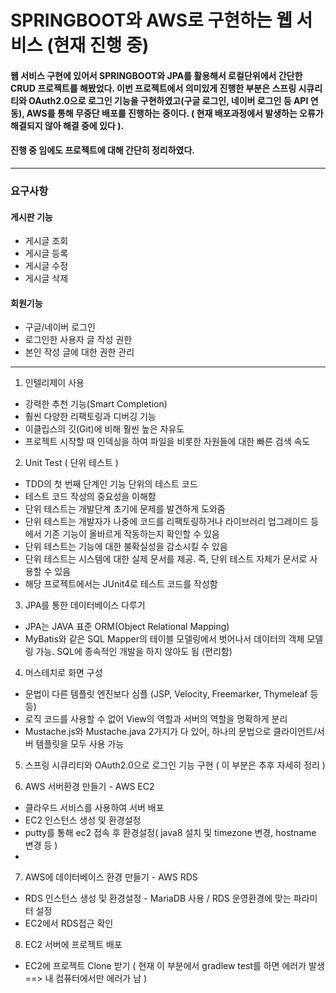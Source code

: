 # SPRINGBOOT와 AWS로 구현하는 웹 서비스 (현재 진행 중)

#### 웹 서비스 구현에 있어서 SPRINGBOOT와 JPA를 활용해서 로컬단위에서 간단한 CRUD 프로젝트를 해봤었다. 이번 프로젝트에서 의미있게 진행한 부분은 스프링 시큐리티와 OAuth2.0으로 로그인 기능을 구현하였고(구글 로그인, 네이버 로그인 등 API 연동), AWS를 통해 무중단 배포를 진행하는 중이다. ( 현재 배포과정에서 발생하는 오류가 해결되지 않아 해결 중에 있다 ). 

#### 진행 중 임에도 프로젝트에 대해 간단히 정리하였다.
--------------------------------------------------------------------
### 요구사항

#### 게시판 기능 
- 게시글 조회 
- 게시글 등록 
- 게시글 수정
- 게시글 삭제

#### 회원기능
- 구글/네이버 로그인
- 로그인한 사용자 글 작성 권한
- 본인 작성 글에 대한 권한 관리


-----------------------------------------------------------------------
1. 인텔리제이 사용

* 강력한 추천 기능(Smart Completion)
* 훨씬 다양한 리팩토링과 디버깅 기능
* 이클립스의 깃(Git)에 비해 훨씬 높은 자유도
* 프로젝트 시작할 때 인덱싱을 하여 파일을 비롯한 자원들에 대한 빠른 검색 속도

2. Unit Test ( 단위 테스트 )

* TDD의 첫 번째 단계인 기능 단위의 테스트 코드
* 테스트 코드 작성의 중요성을 이해함
* 단위 테스트는 개발단계 초기에 문제를 발견하게 도와줌
* 단위 테스트는 개발자가 나중에 코드를 리팩토링하거나 라이브러리 업그레이드 등에서 기존 기능이 올바르게 작동하는지 확인할 수 있음
* 단위 테스트는 기능에 대한 불확실성을 감소시킬 수 있음
* 단위 테스트는 시스템에 대한 실제 문서를 제공. 즉, 단위 테스트 자체가 문서로 사용할 수 있음
* 해당 프로젝트에서는 JUnit4로 테스트 코드를 작성함

3. JPA를 통한 데이터베이스 다루기

* JPA는 JAVA 표준 ORM(Object Relational Mapping)
* MyBatis와 같은 SQL Mapper의 테이블 모델링에서 벗어나서 데이터의 객체 모델링 가능. SQL에 종속적인 개발을 하지 않아도 됨 (편리함)

4. 머스테치로 화면 구성

* 문법이 다른 템플릿 엔진보다 심플 (JSP, Velocity, Freemarker, Thymeleaf 등등)
* 로직 코드를 사용할 수 없어 View의 역할과 서버의 역할을 명확하게 분리
* Mustache.js와 Mustache.java 2가지가 다 있어, 하나의 문법으로 클라이언트/서버 템플릿을 모두 사용 가능

5. 스프링 시큐리티와 OAuth2.0으로 로그인 기능 구현 ( 이 부분은 추후 자세히 정리 )

6. AWS 서버환경 만들기 - AWS EC2

* 클라우드 서비스를 사용하여 서버 배포
* EC2 인스턴스 생성 및 환경설정
* putty를 통해 ec2 접속 후 환경설정( java8 설치 및 timezone 변경, hostname 변경 등 )
* 
7. AWS에 데이터베이스 환경 만들기 - AWS RDS

* RDS 인스턴스 생성 및 환경설정 - MariaDB 사용 / RDS 운영환경에 맞는 파라미터 설정
* EC2에서 RDS접근 확인

8. EC2 서버에 프로젝트 배포

* EC2에 프로젝트 Clone 받기 ( 현재 이 부분에서 gradlew test를 하면 에러가 발생 ==> 내 컴퓨터에서만 에러가 남 )
